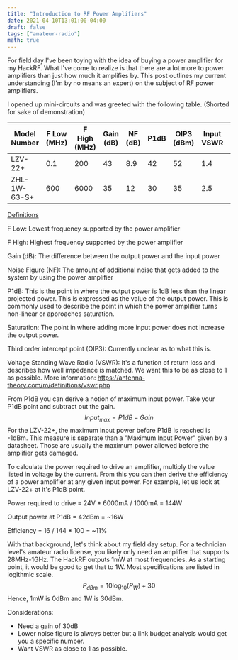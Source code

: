 ```yaml
---
title: "Introduction to RF Power Amplifiers"
date: 2021-04-10T13:01:00-04:00
draft: false
tags: ["amateur-radio"]
math: true
---
```


For field day I've been toying with the idea of buying a power amplifier for my HackRF. What I've come to realize is that there are a lot more to power amplifiers than just how much it amplifies by. This post outlines my current understanding (I'm by no means an expert) on the subject of RF power amplifiers.

I opened up mini-circuits and was greeted with the following table. (Shorted for sake of demonstration)

| Model Number | F Low (MHz) | F High (MHz) | Gain (dB) | NF (dB) | P1dB | OIP3 (dBm) | Input VSWR | Output VSWR | Voltage (V) | Current (mA) |
| ------------ | ----------- | ------------ | --------- | ------- | ---- | ---------- | ---------- | ----------- | ----------- | ------------ |
| LZV-22+      | 0.1         | 200          | 43        | 8.9     | 42   | 52         | 1.4        | 4           | 24          | 6000         |
| ZHL-1W-63-S+ | 600         | 6000         | 35        | 12      | 30   | 35         | 2.5        | 3.5         | 15          | 1000         |

<u>Definitions</u>

F Low: Lowest frequency supported by the power amplifier

F High: Highest frequency supported by the power amplifier

Gain (dB): The difference between the output power and  the input power

Noise Figure (NF): The amount of additional noise that gets added to the system by using the power amplifier

P1dB:  This is the point in where the output power is 1dB less than the linear projected power. This is expressed as the value of the output power. This is commonly used to describe the point in which the power amplifier turns non-linear or approaches saturation.

Saturation: The point in where adding more input power does not increase the output power.  

Third order intercept point (OIP3): Currently unclear as to what this is.

Voltage Standing Wave Radio (VSWR): It's a function of return loss and describes how well impedance is matched. We want this to be as close to 1 as possible. More information: https://antenna-theory.com/m/definitions/vswr.php



From P1dB you can derive a notion of maximum input power. Take your P1dB point and subtract out the gain.
$$
Input_{max} = P1dB - Gain
$$
For the LZV-22+, the maximum input power before P1dB is reached is -1dBm. This measure is separate than a "Maximum Input Power" given by a datasheet. Those are usually the maximum power allowed before the amplifier gets damaged.

To calculate the power required to drive an amplifier, multiply the value listed in voltage by the current. From this you can then derive the efficiency of a power amplifier at any given input power. For example, let us look at LZV-22+ at it's P1dB point.

Power required to drive = 24V * 6000mA / 1000mA = 144W

Output power at P1dB = 42dBm = ~16W

Efficiency = 16 / 144 * 100 = ~11%  

With that background, let's think about my field day setup. For a technician level's amateur radio license, you likely only need an amplifier that supports 28MHz-1GHz. The HackRF outputs 1mW at most frequencies. As a starting point, it would be good to get that to 1W. Most specifications are listed in logithmic scale. 
$$
P_{dBm} = 10\log_{10}{(P_W)} + 30
$$
Hence, 1mW is 0dBm and 1W is 30dBm.

Considerations:

- Need a gain of 30dB
- Lower noise figure is always better but a link budget analysis would get you a specific number.
- Want VSWR as close to 1 as possible. 


